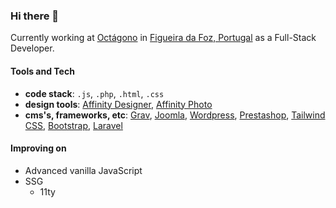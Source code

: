 ### Hi there 👋

Currently working at [Octágono](https://www.octagono.pt) in [Figueira da Foz, Portugal](https://pt.wikipedia.org/wiki/Figueira_da_Foz) as a Full-Stack Developer.

#### Tools and Tech

- **code stack**: `.js`, `.php`, `.html`, `.css`
- **design tools**: [Affinity Designer](https://affinity.serif.com/en-us/designer/), [Affinity Photo](https://affinity.serif.com/en-us/photo/)
- **cms's, frameworks, etc**: [Grav](https://www.getgrav.org), [Joomla](https://www.joomla.org), [Wordpress](https://www.wordpress.org), [Prestashop](https://www.prestashop.com), [Tailwind CSS](https://tailwindcss.com/), [Bootstrap](https://getbootstrap.com/), [Laravel](https://laravel.com/)

#### Improving on

- Advanced vanilla JavaScript
- SSG
  - 11ty

<!--
- 🔭 I’m currently working on ...
- 🌱 I’m currently learning ...
- 👯 I’m looking to collaborate on ...
- 🤔 I’m looking for help with ...
- 💬 Ask me about ...
- 📫 How to reach me: ...
- 😄 Pronouns: ...
- ⚡ Fun fact: ...
-->
